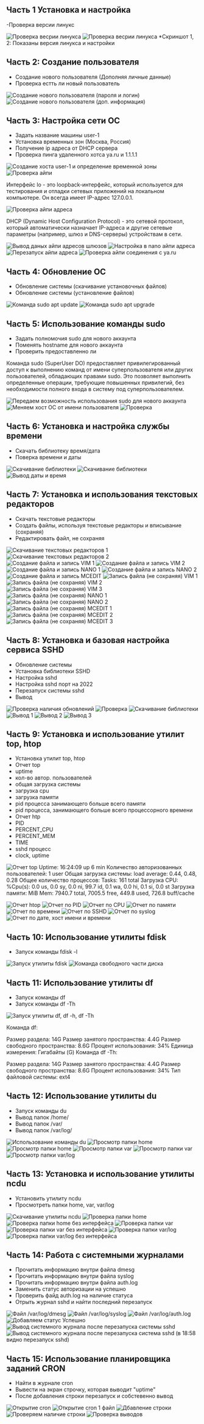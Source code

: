 ## Часть 1 Установка и настройка
-Проверка версии линукс

![Проверка весрии линукса](images/linux_version1.jpg)
![Проверка весрии линукса](images/linux_version2.jpg)
*Скриншот 1, 2: Показаны версия линукса  и настройки

## Часть 2: Создание пользователя
- Создание нового пользователя (Дополняя личные данные)
- Проверка естть ли новый пользователь

![Создание нового пользователя (пароля и логин)](images/create_newuser.jpg)
![Создание нового пользователя (доп. информация)](images/create_newuser_plus_info.jpg)

## Часть 3: Настройка сети ОС
- Задать название машины user-1
- Установка временных зон (Москва, Россия)
- Получение ip адреса от DHCP сервера
- Проверка пинга удаленного хотса ya.ru и 1.1.1.1

![Создание хоста user-1 и определение временной зоны](images/user-1_+timezone.jpg)
![Проверка айпи](images/ip_command.jpg)

Интерфейс lo - это loopback-интерфейс, который используется для тестирования и отладки сетевых приложений на локальном компьютере. Он всегда имеет IP-адрес 127.0.0.1.

![Проверка айпи адреса](images/ip_addr_command.jpg)

DHCP (Dynamic Host Configuration Protocol) - это сетевой протокол, который автоматически назначает IP-адреса и другие сетевые параметры (например, шлюз и DNS-серверы) устройствам в сети.

![Вывод даных айпи адресов шлюзов](images/ip_addresses.jpg)
![Настройка в nano айпи адреса](images/nano_settings.jpg)
![Перезапуск айпи адреса](images/Netplan_reset.jpg)
![Проверка айпи соединения с ya.ru](images/ping_ya.ru_checking.jpg)

## Часть 4: Обновление ОС
- Обновление системы (скачивание установочных файлов)
- Обновление системы (установление файлов)

![Команда sudo apt update](images/sudo_apt_update.jpg)
![Команда sudo apt upgrade](images/sudo_apt_upgrade.jpg)

## Часть 5: Использование команды sudo
- Задать полномочия sudo для нового аккаунта
- Поменять hostname для нового аккаунта
- Проверить предоставленно ли

Команда sudo (SuperUser DO) предоставляет привилегированный доступ к выполнению команд от имени суперпользователя или других пользователей, обладающих правами sudo. Это позволяет выполнить определенные операции, требующие повышенных привилегий, без необходимости полного входа в систему под суперпользователем.

![Передаем возможность использования sudo для нового аккаунта](images/Sudo_giving.jpg)
![Меняем хост ОС от имени пользователя](images/giving_hostname.jpg)
![Проверка](images/sudo_checkong_newuser.jpg)

## Часть 6: Установка  и настройка службы времени
- Скачать библиотеку время/дата
- Поверка времени и даты

![Скачивание библиотеки](images/sudo_install_ntp_1.jpg)
![Скачивание библиотеки](images/sudo_install_ntp_2.jpg)
![Вывод даты и время](images/time_date_show.jpg)

## Часть 7: Установка и использования текстовых редакторов
- Скачать текстовые редакторы
- Создать файлы, используя текстовые редакторы и вписывание (сохраняя)
- Редактировать файл, не сохраняя

![Скачивание текстовых редакторов 1](images/install_text_edit_1.jpg)
![Скачивание текстовых редакторов 2](images/install_text_edit_2.jpg)
![Создание файла и запись VIM 1](images/vim_file_1.jpg)
![Создание файла и запись VIM 2](images/vim_file_2.jpg)
![Создание файла и запись NANO 1](images/nano_file_1.jpg)
![Создание файла и запись NANO 2](images/nano_file_2.jpg)
![Создание файла и запись MCEDIT](images/MCedit_file.jpg)
![Запись файла (не сохраняя) VIM 1](images/vim_file_3.jpg)
![Запись файла (не сохраняя) VIM 2](images/vim_file_4.jpg)
![Запись файла (не сохраняя) VIM 3](images/vim_file_5.jpg)
![Запись файла (не сохраняя) NANO 1](images/nano_file_3.jpg)
![Запись файла (не сохраняя) NANO 2](images/nano_file_4.jpg)
![Запись файла (не сохраняя) MCEDIT 1](images/MCedit_file_2.jpg)
![Запись файла (не сохраняя) MCEDIT 2](images/MCedit_file_3.jpg)
![Запись файла (не сохраняя) MCEDIT 3](images/MCedit_file_4.jpg)

## Часть 8: Установка и базовая настройка сервиса SSHD
- Обновление системы
- Установка библиотеки SSHD
- Настройка sshd
- Настройка sshd порт на 2022
- Перезапуск системы sshd
- Вывод

![Проверка наличия обновлений](images/update_8.jpg)
![Проверка](images/systemctl_sshd.jpg)
![Скачивание библиотеки](images/install_sshd.jpg)
![Вывод 1](images/chapter8_vivody_1.jpg)
![Вывод 2](images/chapter8_vivody_2.jpg)
![Вывод 3](images/chapter8_vivody_3.jpg)

## Часть 9: Установка и использование утилит top, htop
- Установка утилит top, htop
- Отчет top
- uptime
- кол-во автор. пользователей
- общая загрузка системы
- загрузка cpu
- загрузка памяти
- pid процесса занимающего больше всего памяти
- pid процесса, занимающего больше всего процессорного времени
- Отчет htp
- PID
- PERCENT_CPU
- PERCENT_MEM
- TIME
- sshd процесс
- clock, uptime

![Отчет top](images/top.jpg)
Uptime: 16:24:09 up 6 min
Количество авторизованных пользователей: 1 user
Общая загрузка системы: load average: 0.44, 0.48, 0.28
Общее количество процессов: Tasks: 161 total
Загрузка CPU: %Cpu(s): 0.0 us, 0.0 sy, 0.0 ni, 99.7 id, 0.1 wa, 0.0 hi, 0.1 si, 0.0 st
Загрузка памяти: MiB Mem: 7940.7 total, 7005.5 free, 449.8 used, 726.8 buff/cache

![Отчет htop](images/htop.jpg)
![Отчет по PID](images/F6_PID.jpg)
![Отчет по CPU](images/F6_PERCENT_CPUU.jpg)
![Отчет по памяти](images/F6_PERCENT_MEM.jpg)
![Отчет по времени](images/F6_PERCENT_TIME.jpg)
![Отчет по SSHD](images/F4_SSHD.jpg)
![Отчет по syslog](images/F3_SYSLOG.jpg)
![Отчет по дате, хост имени и времени](images/DATE_HOSTNAME_TIME.jpg)

## Часть 10: Использование утилиты fdisk
- Запуск команды fdisk -l

![Запуск утилиты fdisk](images/sudo_fdisk-l.jpg)
![Команда свободного части диска](images/free-h.jpg)

## Часть 11: Использование утилиты df
- Запуск команды df
- Запуск команды df -Th

![Запуск утилиты df, df -h, df -Th](images/utility_df.jpg)

Команда df:

Размер раздела: 14G
Размер занятого пространства: 4.4G
Размер свободного пространства: 8.6G
Процент использования: 34%
Единица измерения: Гигабайты (G)
Команда df -Th:

Размер раздела: 14G
Размер занятого пространства: 4.4G
Размер свободного пространства: 8.6G
Процент использования: 34%
Тип файловой системы: ext4

## Часть 12: Использование утилиты du
- Запуск команды du
- Вывод папок /home/
- Вывод папок /var/
- Вывод папок /var/log/

![Использование команды du](images/du.jpg)
![Просмотр папки home](images/du_home.jpg)
![Просмотр папки home](images/home_sh.jpg)
![Просмотр папки var](images/du_var.jpg)
![Просмотр папки var](images/var_sh.jpg.jpg)
![Просмотр папки var/log](images/var_log*.jpg.jpg)

## Часть 13: Установка и использование утилиты ncdu
- Установить утилиту ncdu
- Просмотреть папки home, var, var/log

![Скачивание утилиты ncdu](images/install_ncdu.jpg)
![Проверка папки home](images/ncdu_home.jpg)
![Проверка папки home без интерфейса](images/ncdu_home_less.jpg)
![Проверка папки var](images/ncdu_var.jpg)
![Проверка папки var без интерфейса](images/ncdu_var_less.jpg)
![Проверка папки var/log](images/ncdu_var_log.jpg)
![Проверка папки var/log без интерфейса](images/ncdu_var_log_less.jpg)

## Часть 14: Работа с системными журналами
- Прочитать информацию внутри файла dmesg
- Прочитать информацию внутри файла syslog
- Прочитать информацию внутри файла auth.log
- Заменить статус авторизации на успешно
- Проверить файд auth.log на наличие статуса
- Отрыть журнал sshd и найти последний перезапуск

![Файл /var/log/dmesg](images/dmesg.jpg)
![Файл /var/log/syslog](images/syslog.jpg)
![Файл /var/log/auth.log](images/auth.log.jpg)
![Добавляем статус Успешно](images/accepted.jpg)
![Вывод системного журнала после перезапуска системы sshd](images/sys_journal_1.jpg)
![Вывод системного журнала после перезапуска система sshd (в 18:58 видно перезапуск sshd)](images/sys_journal_18:58.jpg)

## Часть 15: Использование планировщика заданий CRON
- Найти в журнале cron 
- Вывести на экран строчку, которая выводит "uptime"
- После добавления строки перезапуск и собстевенно вывод

![Открытие cron](images/chapter_15_1.jpg)
![Открытие cron 1 файл](images/chapter_15_2.jpg)
![Дбавление строки](images/chapter_15_3.jpg)
![Проверяем наличие строки](images/chapter_15_4.jpg)
![Проверка выводов](images/chapter_15_5.jpg)